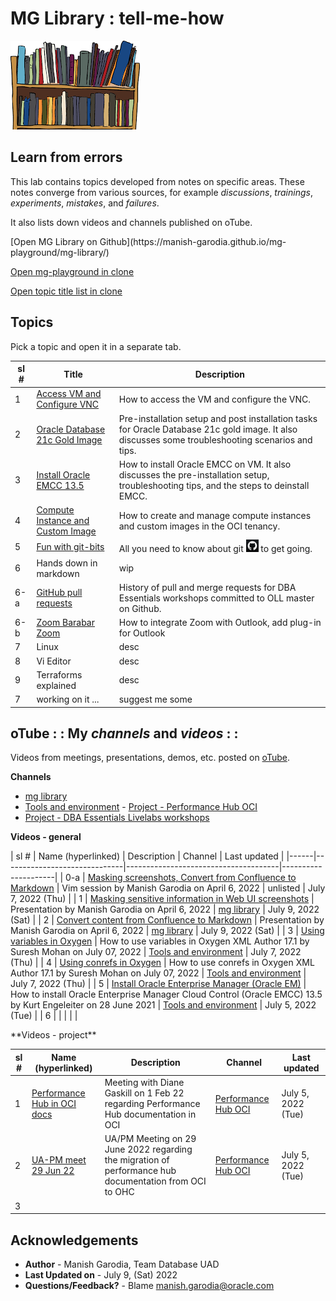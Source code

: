 # MG Library : tell-me-how

![mg library](./../images/mg-library.png " ") 

## Learn from errors

This lab contains topics developed from notes on specific areas. These notes converge from various sources, for example *discussions*, *trainings*, *experiments*, *mistakes*, and *failures*. 

It also lists down videos and channels published on oTube.

<!--
- [Access VM and Configure VNC](https://manish-garodia.github.io/mg-playground/topic-title/access-vm-config-vnc/)
- [Compute Instance and Custom Image](https://manish-garodia.github.io/mg-playground/topic-title/compute-instance-custom-image/)
- [Oracle Database 21c Gold Image](https://manish-garodia.github.io/mg-playground/topic-title/install-db-goldimage/)
- [Install Oracle EMCC 13.5](https://manish-garodia.github.io/mg-playground/topic-title/install-emcc/)
-->

<if type="hidden">
[Open MG Library on Github](https://manish-garodia.github.io/mg-playground/mg-library/)

[Open mg-playground in clone](http://127.0.0.1:3001/mg-playground/z-sandbox/)

[Open topic title list in clone](http://127.0.0.1:3001/mg-playground/topic-title/)
</if>

## Topics

Pick a topic and open it in a separate tab.

| sl # | Title                         | Description                |
|------|-------------------------------|----------------------------|
| 1    | [Access VM and Configure VNC](https://manish-garodia.github.io/mg-playground/topic-title/access-vm-config-vnc/) | How to access the VM and configure the VNC. |
| 2    | [Oracle Database 21c Gold Image](https://manish-garodia.github.io/mg-playground/topic-title/install-db-goldimage/) | Pre-installation setup and post installation tasks for Oracle Database 21c gold image. It also discusses some troubleshooting scenarios and tips. |
| 3    | [Install Oracle EMCC 13.5](https://manish-garodia.github.io/mg-playground/topic-title/install-emcc/) | How to install Oracle EMCC on VM. It also discusses the pre-installation setup, troubleshooting tips, and the steps to deinstall EMCC. |
| 4    | [Compute Instance and Custom Image](https://manish-garodia.github.io/mg-playground/topic-title/compute-instance-custom-image/) | How to create and manage compute instances and custom images in the OCI tenancy. |
| 5    | [Fun with git-bits](https://manish-garodia.github.io/mg-playground/topic-title/fun-with-git-bits/) | All you need to know about git ![git](./procedures/fun-with-git-bits/images/git-black-small.png) to get going. |
| 6    | Hands down in markdown | wip |
| <if type="hidden">6-a    | [GitHub pull requests](https://manish-garodia.github.io/mg-playground/topic-title/github-pr/) | History of pull and merge requests for DBA Essentials workshops committed to OLL master on Github. </if> |
| <if type="hidden">6-b    | [Zoom Barabar Zoom](https://manish-garodia.github.io/mg-playground/topic-title/zoom-barabar-zoom/) | How to integrate Zoom with Outlook, add plug-in for Outlook </if> |
| <if type="hidden">7    | Linux | desc |
| 8    | Vi Editor | desc |
| 9    | Terraforms explained | desc </if> |
| 7    | working on it ... | suggest me some |

## oTube : : My *channels* and *videos* : :

Videos from meetings, presentations, demos, etc. posted on [oTube](https://otube.oracle.com/). 

**Channels**

 - [mg library](https://otube.oracle.com/channel/t/257943902)
 - [Tools and environment](https://otube.oracle.com/channel/t/257957572)
<if type="hidden"> - [Project - Performance Hub OCI](https://otube.oracle.com/channel/t/261319662)
 - [Project - DBA Essentials Livelabs workshops](https://otube.oracle.com/channel/t/257943952)</if>

**Videos - general**

| sl # | Name (hyperlinked)           | Description                          | Channel             | <if type="hidden">Last updated |</if>
|------|------------------------------|--------------------------------------|---------------------|
| <if type="hidden">0-a | [Masking screenshots, Convert from Confluence to Markdown](https://otube.oracle.com/media/t/1_c9khlspm) | Vim session by Manish Garodia on April 6, 2022 | unlisted | July 7, 2022 (Thu)</if> | 
| 1    | [Masking sensitive information in Web UI screenshots](https://otube.oracle.com/media/t/1_0d43dk99) | Presentation by Manish Garodia on April 6, 2022  | [mg library](https://otube.oracle.com/channel/t/257943902) | July 9, 2022 (Sat) |
| 2    | [Convert content from Confluence to Markdown](https://otube.oracle.com/media/t/1_q1wt1tmj) | Presentation by Manish Garodia on April 6, 2022  | [mg library](https://otube.oracle.com/channel/t/257943902) | July 9, 2022 (Sat) |
| 3    | [Using variables in Oxygen](https://otube.oracle.com/media/t/1_41cw944f)  | How to use variables in Oxygen XML Author 17.1 by Suresh Mohan on July 07, 2022 | [Tools and environment](https://otube.oracle.com/channel/t/257957572) | July 7, 2022 (Thu) |
| 4    | [Using conrefs in Oxygen](https://otube.oracle.com/media/t/1_5dplbjir)  | How to use conrefs in Oxygen XML Author 17.1 by Suresh Mohan on July 07, 2022 | [Tools and environment](https://otube.oracle.com/channel/t/257957572) | July 7, 2022 (Thu) |
| 5    | [Install Oracle Enterprise Manager (Oracle EM)](https://otube.oracle.com/media/t/1_rfywyxmo)  | How to install Oracle Enterprise Manager Cloud Control (Oracle EMCC) 13.5 by Kurt Engeleiter on 28 June 2021 | [Tools and environment](https://otube.oracle.com/channel/t/257957572) | July 5, 2022 (Tue) |
| 6 | | | | |

<if type="hidden">
**Videos - project**

| sl # | Name (hyperlinked)           | Description                          | Channel             | Last updated |
|------|------------------------------|--------------------------------------|---------------------|--------------|
| 1    | [Performance Hub in OCI docs](https://otube.oracle.com/media/t/1_h0l5pyuf) | Meeting with Diane Gaskill on 1 Feb 22 regarding Performance Hub documentation in OCI | [Performance Hub OCI](https://otube.oracle.com/channel/t/261319662) | July 5, 2022 (Tue) |
| 2    | [UA-PM meet 29 Jun 22](https://otube.oracle.com/media/t/1_495mt4py) | UA/PM Meeting on 29 June 2022 regarding the migration of performance hub documentation from OCI to OHC | [Performance Hub OCI](https://otube.oracle.com/channel/t/261319662) | July 5, 2022 (Tue) |
| 3 | | | | |
</if>

## Acknowledgements

 - **Author** - Manish Garodia, Team Database UAD
 - **Last Updated on** - July 9, (Sat) 2022
 - **Questions/Feedback?** - Blame [manish.garodia@oracle.com](./../intro/files/email.md)
 
 
